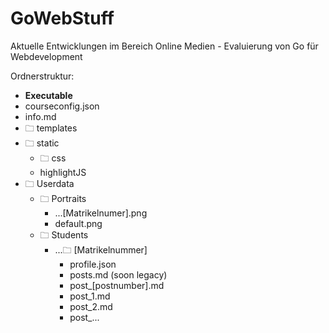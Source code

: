 # GoWebStuff
Aktuelle Entwicklungen im Bereich Online Medien - Evaluierung von Go für Webdevelopment

Ordnerstruktur:

- **Executable**
- courseconfig.json
- info.md
- 🗀 templates
- 🗀 static
    - 🗀 css
    - highlightJS
- 🗀 Userdata
    - 🗀 Portraits
        * ...[Matrikelnumer].png
        * default.png
    - 🗀 Students
        - ...🗀 [Matrikelnummer]
            - profile.json
            - posts.md (soon legacy)
            - post_[postnumber].md
            - post_1.md
            - post_2.md
            - post_...
